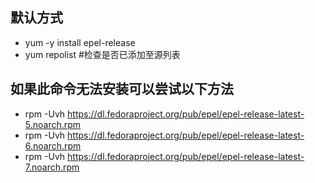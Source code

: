 ## 默认方式
- yum -y install epel-release
- yum repolist    #检查是否已添加至源列表


## 如果此命令无法安装可以尝试以下方法
- rpm -Uvh https://dl.fedoraproject.org/pub/epel/epel-release-latest-5.noarch.rpm
- rpm -Uvh https://dl.fedoraproject.org/pub/epel/epel-release-latest-6.noarch.rpm
- rpm -Uvh https://dl.fedoraproject.org/pub/epel/epel-release-latest-7.noarch.rpm
